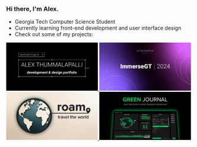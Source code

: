 ### Hi there, I'm Alex.
- Georgia Tech Computer Science Student
- Currently learning front-end development and user interface design
- Check out some of my projects:

<div>
<a href="https://alext.vercel.app/" target="_blank" rel="noopener noreferrer">
  <img src="./Portfolio.png" width="49%"/>
</a>
<a href="https://www.immersegt.io/" target="_blank" rel="noopener noreferrer">
  <img src="./ImmerseGT.png" width="49%"/>
</a>
</div>
<div>
<a href="https://github.com/michelle692/roam" target="_blank" rel="noopener noreferrer">
  <img src="./Roam.png" width="49%"/>
</a>
<a href="https://github.com/barrosodavid/greenjournal" target="_blank" rel="noopener noreferrer">
  <img src="./GreenJournal.png" width="49%"/>
</a>
</div>

<!--
**AlexT101/AlexT101** is a ✨ _special_ ✨ repository because its `README.md` (this file) appears on your GitHub profile.

Here are some ideas to get you started:

- 🔭 I’m currently working on ...
- 🌱 I’m currently learning ...
- 👯 I’m looking to collaborate on ...
- 🤔 I’m looking for help with ...
- 💬 Ask me about ...
- 📫 How to reach me: ...
- 😄 Pronouns: ...
- ⚡ Fun fact: ...
-->
